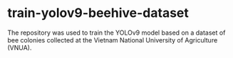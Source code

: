 # train-yolov9-beehive-dataset
The repository was used to train the YOLOv9 model based on a dataset of bee colonies collected at the Vietnam National University of Agriculture (VNUA).
